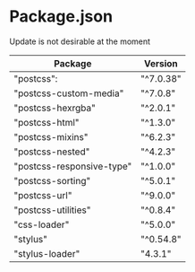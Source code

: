 # Package.json

Update is not desirable at the moment

| Package                   | Version   |
| ------------------------- | --------- |
| "postcss":                | "^7.0.38" |
| "postcss-custom-media"    | "^7.0.8"  |
| "postcss-hexrgba"         | "^2.0.1"  |
| "postcss-html"            | "^1.3.0"  |
| "postcss-mixins"          | "^6.2.3"  |
| "postcss-nested"          | "^4.2.3"  |
| "postcss-responsive-type" | "^1.0.0"  |
| "postcss-sorting"         | "^5.0.1"  |
| "postcss-url"             | "^9.0.0"  |
| "postcss-utilities"       | "^0.8.4"  |
| "css-loader"              | "^5.0.0"  |
| "stylus"                  | "^0.54.8" |
| "stylus-loader"           | "4.3.1"   |
